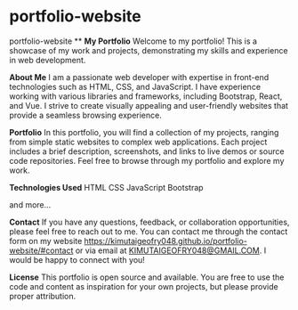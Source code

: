 # portfolio-website
portfolio-website
**
**My Portfolio**
Welcome to my portfolio! This is a showcase of my work and projects, demonstrating my skills and experience in web development.

**About Me**
I am a passionate web developer with expertise in front-end technologies such as HTML, CSS, and JavaScript. I have experience working with various libraries and frameworks, including Bootstrap, React, and Vue. I strive to create visually appealing and user-friendly websites that provide a seamless browsing experience.

**Portfolio**
In this portfolio, you will find a collection of my projects, ranging from simple static websites to complex web applications. Each project includes a brief description, screenshots, and links to live demos or source code repositories. Feel free to browse through my portfolio and explore my work.

**Technologies Used**
HTML
CSS
JavaScript
Bootstrap

and more...

**Contact**
If you have any questions, feedback, or collaboration opportunities, please feel free to reach out to me. You can contact me through the contact form on my website
https://kimutaigeofry048.github.io/portfolio-website/#contact or via email at KIMUTAIGEOFRY048@GMAIL.COM. I would be happy to connect with you!

**License**
This portfolio is open source and available. You are free to use the code and content as inspiration for your own projects, but please provide proper attribution.
